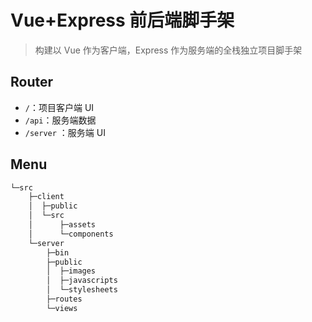 # Vue+Express 前后端脚手架

> 构建以 Vue 作为客户端，Express 作为服务端的全栈独立项目脚手架

## Router

- `/`：项目客户端 UI
- `/api`：服务端数据
- `/server` ：服务端 UI

## Menu

```bat
└─src
    ├─client
    │  ├─public
    │  └─src
    │      ├─assets
    │      └─components
    └─server
        ├─bin
        ├─public
        │  ├─images
        │  ├─javascripts
        │  └─stylesheets
        ├─routes
        └─views
```
